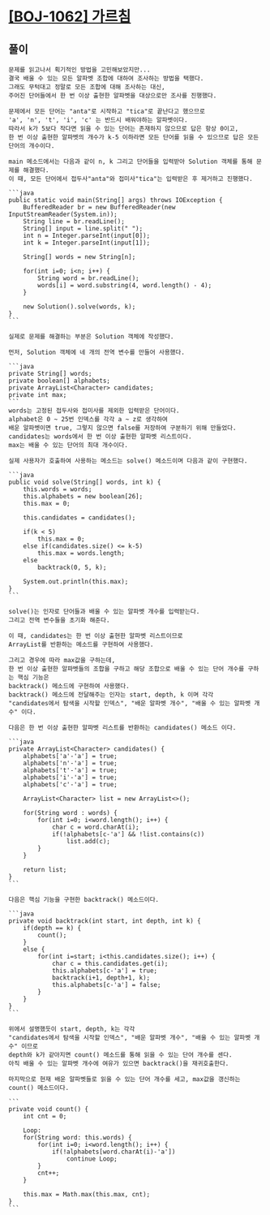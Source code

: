 # [[BOJ-1062] 가르침](https://www.acmicpc.net/problem/1062)

## 풀이
    문제를 읽고나서 획기적인 방법을 고민해보았지만...
    결국 배울 수 있는 모든 알파벳 조합에 대하여 조사하는 방법을 택했다.
    그래도 무턱대고 정말로 모든 조합에 대해 조사하는 대신, 
    주어진 단어들에서 한 번 이상 출현한 알파벳을 대상으로만 조사를 진행했다. 
    
    문제에서 모든 단어는 "anta"로 시작하고 "tica"로 끝난다고 했으므로
    'a', 'n', 't', 'i', 'c' 는 반드시 배워야하는 알파벳이다.
    따라서 k가 5보다 작다면 읽을 수 있는 단어는 존재하지 않으므로 답은 항상 0이고,
    한 번 이상 출현한 알파벳의 개수가 k-5 이하라면 모든 단어를 읽을 수 있으므로 답은 모든 단어의 개수이다.
    
    main 메소드에서는 다음과 같이 n, k 그리고 단어들을 입력받아 Solution 객체를 통해 문제를 해결했다.
    이 때, 모든 단어에서 접두사"anta"와 접미사"tica"는 입력받은 후 제거하고 진행했다.
    
    ```java
    public static void main(String[] args) throws IOException {
        BufferedReader br = new BufferedReader(new InputStreamReader(System.in));
        String line = br.readLine();
        String[] input = line.split(" ");
        int n = Integer.parseInt(input[0]);
        int k = Integer.parseInt(input[1]);
    
        String[] words = new String[n];
    
        for(int i=0; i<n; i++) {
            String word = br.readLine();
            words[i] = word.substring(4, word.length() - 4);
        }
    
        new Solution().solve(words, k);
    }
    ```
    
    실제로 문제를 해결하는 부분은 Solution 객체에 작성했다.
    
    먼저, Solution 객체에 네 개의 전역 변수를 만들어 사용했다.
    
    ```java
    private String[] words;
    private boolean[] alphabets;
    private ArrayList<Character> candidates;
    private int max;
    ```
    words는 고정된 접두사와 접미사를 제외한 입력받은 단어이다.
    alphabet은 0 ~ 25번 인덱스를 각각 a ~ z로 생각하여
    배운 알파벳이면 true, 그렇지 않으면 false를 저장하여 구분하기 위해 만들었다.
    candidates는 words에서 한 번 이상 출현한 알파벳 리스트이다.
    max는 배울 수 있는 단어의 최대 개수이다.
    
    실제 사용자가 호출하여 사용하는 메소드는 solve() 메소드이며 다음과 같이 구현했다.
    
    ```java
    public void solve(String[] words, int k) {
        this.words = words;
        this.alphabets = new boolean[26];
        this.max = 0;

        this.candidates = candidates();

        if(k < 5)
            this.max = 0;
        else if(candidates.size() <= k-5)
            this.max = words.length;
        else
            backtrack(0, 5, k);

        System.out.println(this.max);
    }
    ```
    
    solve()는 인자로 단어들과 배울 수 있는 알파벳 개수를 입력받는다.
    그리고 전역 변수들을 초기화 해준다.
    
    이 때, candidates는 한 번 이상 출현한 알파벳 리스트이므로
    ArrayList를 반환하는 메소드를 구현하여 사용했다.
    
    그리고 경우에 따라 max값을 구하는데,
    한 번 이상 출현한 알파벳들의 조합을 구하고 해당 조합으로 배울 수 있는 단어 개수를 구하는 핵심 기능은
    backtrack() 메소드에 구현하여 사용했다. 
    backtrack() 메소드에 전달해주는 인자는 start, depth, k 이며 각각
    "candidates에서 탐색을 시작할 인덱스", "배운 알파벳 개수", "배울 수 있는 알파벳 개수" 이다.
    
    다음은 한 번 이상 출현한 알파벳 리스트를 반환하는 candidates() 메소드 이다.
    
    ```java
    private ArrayList<Character> candidates() {
        alphabets['a'-'a'] = true;
        alphabets['n'-'a'] = true;
        alphabets['t'-'a'] = true;
        alphabets['i'-'a'] = true;
        alphabets['c'-'a'] = true;
        
        ArrayList<Character> list = new ArrayList<>();
        
        for(String word : words) {
            for(int i=0; i<word.length(); i++) {
                char c = word.charAt(i);
                if(!alphabets[c-'a'] && !list.contains(c))
                    list.add(c);
            }
        }
        
        return list;
    }
    ```
    
    다음은 핵심 기능을 구현한 backtrack() 메소드이다.
    
    ```java
    private void backtrack(int start, int depth, int k) {
        if(depth == k) {
            count();
        }
        else {
            for(int i=start; i<this.candidates.size(); i++) {
                char c = this.candidates.get(i);
                this.alphabets[c-'a'] = true;
                backtrack(i+1, depth+1, k);
                this.alphabets[c-'a'] = false;
            }
        }
    }
    ```
    
    위에서 설명했듯이 start, depth, k는 각각
    "candidates에서 탐색을 시작할 인덱스", "배운 알파벳 개수", "배울 수 있는 알파벳 개수" 이므로
    depth와 k가 같아지면 count() 메소드를 통해 읽을 수 있는 단어 개수를 센다.
    아직 배울 수 있는 알파벳 개수에 여유가 있으면 backtrack()을 재귀호출한다.
    
    마지막으로 현재 배운 알파벳들로 읽을 수 있는 단어 개수를 세고, max값을 갱신하는 count() 메소드이다.
    
    ```
    private void count() {
        int cnt = 0;

        Loop:
        for(String word: this.words) {
            for(int i=0; i<word.length(); i++) {
                if(!alphabets[word.charAt(i)-'a'])
                    continue Loop;
            }
            cnt++;
        }

        this.max = Math.max(this.max, cnt);
    }
    ```
    